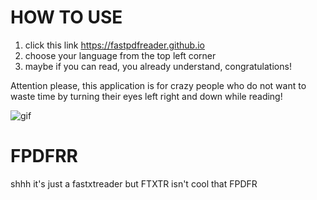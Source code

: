 # HOW TO USE

1. click this link https://fastpdfreader.github.io
2. choose your language from the top left corner
3. maybe if you can read, you already understand, congratulations!

Attention please, this application is for crazy people who do not want to waste time by turning their eyes left right and down while reading!

![gif](https://github.com/zerodamp/FPDFRR/assets/124603911/745966dc-edd3-466c-87f4-d6422d441621)

# FPDFRR
shhh it's just a fastxtreader but FTXTR isn't cool that FPDFR
